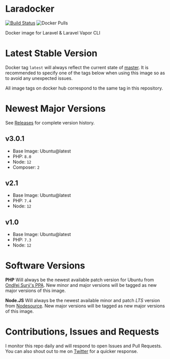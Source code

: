 # Laradocker
[![Build Status](https://img.shields.io/docker/cloud/build/bredmorg/laradocker?style=flat-square)](https://hub.docker.com/repository/docker/bredmorg/laradocker) ![Docker Pulls](https://img.shields.io/docker/pulls/bredmorg/laradocker?style=flat-square)

Docker image for Laravel & Laravel Vapor CLI


# Latest Stable Version
Docker tag `latest` will always reflect the current state of [master](https://github.com/bredmor/laradocker/tree/master). It is recommended to specify one of the tags below when using this image so as to avoid any unexpected issues. 

All image tags on docker hub correspond to the same tag in this repository.

# Newest Major Versions
See [Releases](https://github.com/bredmor/laradocker/releases) for complete version history.

## v3.0.1
- Base Image: Ubuntu@latest
- PHP: `8.0`
- Node: `12`
- Composer: `2`

## v2.1
- Base Image: Ubuntu@latest
- PHP: `7.4`
- Node: `12`

## v1.0
- Base Image: Ubuntu@latest
- PHP: `7.3`
- Node: `12`

# Software Versions
**PHP** Will always be the newest available patch version for Ubuntu from [Ondřej Surý's PPA](https://launchpad.net/~ondrej/+archive/ubuntu/php). New minor and major versions will be tagged as new major versions of this image.

**Node.JS** Will always be the newest available minor and patch *LTS* version from [Nodesource](https://downloads.nodesource.com/#debian). New major versions will be tagged as new major versions of this image.

# Contributions, Issues and Requests
I monitor this repo daily and will respond to open Issues and Pull Requests. You can also shout out to me on [Twitter](https://twitter.com/bredmor) for a quicker response.

